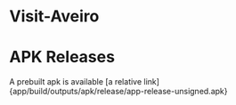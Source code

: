 # Visit-Aveiro

# APK Releases
A  prebuilt apk is available [a relative link]{app/build/outputs/apk/release/app-release-unsigned.apk}
